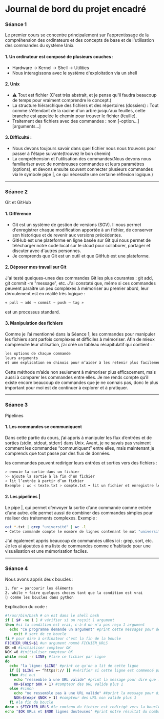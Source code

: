 # Journal de bord du projet encadré

### Séance 1
Le premier cours se concentre principalement sur l'apprentissage de la compréhension des ordinateurs et des concepts de base et de l'utilisation des commandes du système Unix.
#### 1. Un ordinateur est composé de plusieurs couches :
- Hardware → Kernel → Shell → Utilities
- Nous interagissons avec le système d'exploitation via un shell
#### 2. Unix
- ⚠️ Tout est fichier (C'est très abstrait, et je pense qu'il faudra beaucoup de temps pour vraiment comprendre le concept.)
- La structure hiérarchique des fichiers et des répertoires (dossiers) : Tout comme s'étendant de la racine d'un arbre jusqu'aux feuilles, cette branche est appelée le chemin pour trouver le fichier (feuille).
- Traitement des fichiers avec des commandes : nom [-option...] [arguments...]
#### 3. Difficulté :
- Nous devons toujours savoir dans quel fichier nous nous trouvons pour passer à l'étape suivante(trouvez le bon chemin)
- La compréhension et l'utilisation des commandes(Nous devons nous familiariser avec de nombreuses commandes et leurs paramètres (options), et devons ensuite souvent connecter plusieurs commandes via le symbole pipe |, ce qui nécessite une certaine réflexion logique.)

---

### Séance 2
Git et GitHub
#### 1. Différence
- Git est un système de gestion de versions (SGV). Il nous permet d'enregistrer chaque modification apportée à un fichier, de conserver son historique et de revenir aux versions précédentes.
- GitHub est une plateforme en ligne basée sur Git qui nous permet de télécharger notre code local sur le cloud pour collaborer, partager et discuter avec d'autres personnes.
- Je comprends que Git est un outil et que GitHub est une plateforme.
#### 2. Déposer mes travail sur Git
J'ai testé quelques-unes des commandes Git les plus courantes : git add, git commit -m "message", etc. J'ai constaté que, même si ces commandes peuvent paraître un peu complexes à mémoriser au premier abord, leur déroulement est en réalité très logique :
```bash
« pull → add → commit → push → tag » 
```
est un processus standard.
#### 3. Manipulation des fichiers
Comme je l’ai mentionné dans la Séance 1, les commandes pour manipuler les fichiers sont parfois complexes et difficiles à mémoriser.
Afin de mieux comprendre leur utilisation, j’ai créé un tableau récapitulatif qui contient :
```bash
les options de chaque commande
leurs arguments
et une explication en chinois pour m’aider à les retenir plus facilement
```
Cette méthode m’aide non seulement à mémoriser plus efficacement, mais aussi à comparer les commandes entre elles.
Je me rends compte qu’il existe encore beaucoup de commandes que je ne connais pas, donc le plus important pour moi est de continuer à explorer et à pratiquer.

---

### Séance 3
Pipelines
#### 1. Les commandes se communiquent
Dans cette partie du cours, j’ai appris à manipuler les flux d’entrées et de sorties (stdin, stdout, stderr) dans Unix. Avant, je ne savais pas vraiment comment les commandes “communiquent” entre elles, mais maintenant je comprends que tout passe par des flux de données.

les commandes peuvent rediriger leurs entrées et sorties vers des fichiers :
```bash
> envoie la sortie dans un fichier
>> ajoute la sortie à la fin d’un fichier
< lit l’entrée à partir d’un fichier
Exemple : wc < texte.txt > compte.txt ➡️ lit un fichier et enregistre le résultat dans un autre, sans rien afficher à l’écran.
```
#### 2. Les pipelines |
Le pipe |, qui permet d’envoyer la sortie d’une commande comme entrée d’une autre. elle permet aussi de combiner des commandes simples pour réaliser des traitements complexes.
Exemple :
```bash
cat *.txt | grep "université" | wc -l
➡️ Cette commande compte le nombre de lignes contenant le mot "université" dans tous les fichiers texte du répertoire courant.
```
J'ai également appris beaucoup de commandes utiles ici : grep, sort, etc. Je les ai ajoutées à ma liste de commandes comme d'habitude pour une visualisation et une mémorisation faciles.

---

### Séance 4
Nous avons appris deux boucles : 
```bash
1. for ➡️ parcourir les éléments
2. while ➡️ faire quelques choses tant que la condition est vrai
👆 comme les boucles dans python
```
Explication du code :
```bash
#!/usr/bin/bash # on est dans le shell bash
if [ $# -ne 1 ] # vérifier si on reçoit 1 argument
then #si la condition est vrai, c-à-d on n'a pas reçu 1 argument
  echo "ce programme demande un argument" #print cette messages pour demander un entrée d'un argument
    exit # sort de ce boucle
fi # pour dire à ordinateur c'est la fin de la boucle
FICHIER_URLS=$1 #un argument nommé FICHIER_URLS
OK =0 #initialiser compteur OK
NOK =0 #initialiser compteur OK
while read -r LINE; #lire ce fichier par ligne
do
  echo "la ligne: $LINE" #print ce qu'on a lit de cette ligne
  if [[ $LINE =∼ ^https?:// ]] #vérifier si cette ligne est commencé par http:// ou https://
  then #si oui 
    echo "ressemble à une URL valide" #print la message pour dire que le contenu de cette ligne ressemble à une URL valide
    OK=$(expr $OK + 1) #compteur des URL valide plus 1
  else #sinon
    echo "ne ressemble pas à une URL valide" ##print la message pour dire que le contenu de cette ligne ne ressemble pas à une URL valide
    NOK=$(expr $NOK + 1) #compteur des URL non valide plus 1
  fi #la fin du boucle
done < $FICHIER_URLS #le contenu du fichier est redirigé vers la boucle while
echo "$OK URLs et $NOK lignes douteuses" #print notre résultat du nombre des URL valide et non valide
